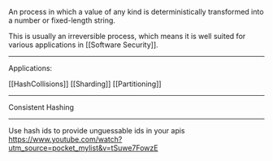 An process in which a value of any kind is deterministically transformed into a number or fixed-length string.

This is usually an irreversible process, which means it is well suited for various applications in [[Software Security]].

___
Applications:

[[HashCollisions]]
[[Sharding]]
[[Partitioning]]

___
Consistent Hashing

___

Use hash ids to provide unguessable ids in your apis
<https://www.youtube.com/watch?utm_source=pocket_mylist&v=tSuwe7FowzE>
